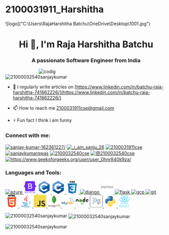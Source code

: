 # 2100031911_Harshitha
![logo]("C:\Users\RajaHarshitha Batchu\OneDrive\Desktop\1001.jpg")
<h1 align="center">Hi 👋, I'm Raja Harshitha Batchu </h1>
<h3 align="center">A passionate Software Engineer from India</h3>
<img align="right" alt="codig" width="400" src="https://i.pinimg.com/originals/81/17/8b/81178b47a8598f0c81c4799f2cdd4057.gif">
<p align="left"> <img src="https://komarev.com/ghpvc/?username=21000032540sanjaykumar&label=Profile%20views&color=0e75b6&style=flat" alt="21000032540sanjaykumar" /> </p>

- 📝 I regularly write articles on [https://www.linkedin.com/in/batchu-raja-harshitha-741662226/](https://www.linkedin.com/in/batchu-raja-harshitha-741662226/)

- 📫 How to reach me 2100031911cse@gmail.com

- ⚡️ Fun fact I think i am funny

<h3 align="left">Connect with me:</h3>
<p align="left">
<a href="https://www.linkedin.com/in/batchu-raja-harshitha-741662226/" target="blank"><img align="center" src="https://raw.githubusercontent.com/rahuldkjain/github-profile-readme-generator/master/src/images/icons/Social/linked-in-alt.svg" alt="sanjay-kumar-162361227/" height="30" width="40" /></a>
<a href="https://www.instagram.com/harssh_79/" target="blank"><img align="center" src="https://raw.githubusercontent.com/rahuldkjain/github-profile-readme-generator/master/src/images/icons/Social/instagram.svg" alt="_i_am_sanju_26" height="30" width="40" /></a>
<a href="https://www.codechef.com/users/kl_harshitha" target="blank"><img align="center" src="https://cdn.jsdelivr.net/npm/simple-icons@3.1.0/icons/codechef.svg" alt="2100031911cse" height="30" width="40" /></a>
<a href="https://www.hackerrank.com/profile/h2100031911" target="blank"><img align="center" src="https://raw.githubusercontent.com/rahuldkjain/github-profile-readme-generator/master/src/images/icons/Social/hackerrank.svg" alt="sanjaykumarqwas" height="30" width="40" /></a>
<a href="https://codeforces.com/profile/Harshitha_31911" target="blank"><img align="center" src="https://raw.githubusercontent.com/rahuldkjain/github-profile-readme-generator/master/src/images/icons/Social/codeforces.svg" alt="2100032540cse" height="30" width="40" /></a>
<a href="https://www.hackerearth.com/@rajaharshitha" target="blank"><img align="center" src="https://raw.githubusercontent.com/rahuldkjain/github-profile-readme-generator/master/src/images/icons/Social/hackerearth.svg" alt="@2100032540cse" height="30" width="40" /></a>
<a href="https://www.geeksforgeeks.org/user/user_0hnr840k9za/" target="blank"><img align="center" src="https://raw.githubusercontent.com/rahuldkjain/github-profile-readme-generator/master/src/images/icons/Social/geeks-for-geeks.svg" alt="https://www.geeksforgeeks.org/user/user_0hnr840k9za/" height="30" width="40" /></a>
</p>

<h3 align="left">Languages and Tools:</h3>

<a href="https://azure.microsoft.com/en-in/" target="_blank" rel="noreferrer"> <img src="https://www.vectorlogo.zone/logos/microsoft_azure/microsoft_azure-icon.svg" alt="azure" width="40" height="40"/> </a> <a href="https://getbootstrap.com" target="_blank" rel="noreferrer"> <img src="https://raw.githubusercontent.com/devicons/devicon/master/icons/bootstrap/bootstrap-plain-wordmark.svg" alt="bootstrap" width="40" height="40"/> </a> <a href="https://www.cprogramming.com/" target="_blank" rel="noreferrer"> <img src="https://raw.githubusercontent.com/devicons/devicon/master/icons/c/c-original.svg" alt="c" width="40" height="40"/> </a>  <a href="https://www.w3schools.com/cpp/" target="_blank" rel="noreferrer"> <img src="https://raw.githubusercontent.com/devicons/devicon/master/icons/cplusplus/cplusplus-original.svg" alt="cplusplus" width="40" height="40"/> </a> <a href="https://www.w3schools.com/css/" target="_blank" rel="noreferrer"> <img src="https://raw.githubusercontent.com/devicons/devicon/master/icons/css3/css3-original-wordmark.svg" alt="css3" width="40" height="40"/> </a> <a href="https://www.djangoproject.com/" target="_blank" rel="noreferrer"> <img src="https://cdn.worldvectorlogo.com/logos/django.svg" alt="django" width="40" height="40"/> </a> <a href="https://expressjs.com" target="_blank" rel="noreferrer"> <img src="https://raw.githubusercontent.com/devicons/devicon/master/icons/express/express-original-wordmark.svg" alt="express" width="40" height="40"/> </a> <a href="https://flask.palletsprojects.com/" target="_blank" rel="noreferrer"> <img src="https://www.vectorlogo.zone/logos/pocoo_flask/pocoo_flask-icon.svg" alt="flask" width="40" height="40"/> </a>  </a> <a href="https://cloud.google.com" target="_blank" rel="noreferrer"> <img src="https://www.vectorlogo.zone/logos/google_cloud/google_cloud-icon.svg" alt="gcp" width="40" height="40"/> </a> <a href="https://git-scm.com/" target="_blank" rel="noreferrer"> <img src="https://www.vectorlogo.zone/logos/git-scm/git-scm-icon.svg" alt="git" width="40" height="40"/> </a> <a href="https://www.w3.org/html/" target="_blank" rel="noreferrer"> <img src="https://raw.githubusercontent.com/devicons/devicon/master/icons/html5/html5-original-wordmark.svg" alt="html5" width="40" height="40"/> </a> <a href="https://www.java.com" target="_blank" rel="noreferrer"> <img src="https://raw.githubusercontent.com/devicons/devicon/master/icons/java/java-original.svg" alt="java" width="40" height="40"/> </a> <a href="https://developer.mozilla.org/en-US/docs/Web/JavaScript" target="_blank" rel="noreferrer"> <img src="https://raw.githubusercontent.com/devicons/devicon/master/icons/javascript/javascript-original.svg" alt="javascript" width="40" height="40"/> </a>  <a href="https://www.mongodb.com/" target="_blank" rel="noreferrer"> <img src="https://raw.githubusercontent.com/devicons/devicon/master/icons/mongodb/mongodb-original-wordmark.svg" alt="mongodb" width="40" height="40"/> </a> <a href="https://www.mysql.com/" target="_blank" rel="noreferrer"> <img src="https://raw.githubusercontent.com/devicons/devicon/master/icons/mysql/mysql-original-wordmark.svg" alt="mysql" width="40" height="40"/> </a> <a href="https://nodejs.org" target="_blank" rel="noreferrer"> <img src="https://raw.githubusercontent.com/devicons/devicon/master/icons/nodejs/nodejs-original-wordmark.svg" alt="nodejs" width="40" height="40"/> </a> <a href="https://www.photoshop.com/en" target="_blank" rel="noreferrer"> <img src="https://raw.githubusercontent.com/devicons/devicon/master/icons/photoshop/photoshop-line.svg" alt="photoshop" width="40" height="40"/> </a> <a href="https://www.python.org" target="_blank" rel="noreferrer"> <img src="https://raw.githubusercontent.com/devicons/devicon/master/icons/python/python-original.svg" alt="python" width="40" height="40"/> </a> <a href="https://reactjs.org/" target="_blank" rel="noreferrer"> <img src="https://raw.githubusercontent.com/devicons/devicon/master/icons/react/react-original-wordmark.svg" alt="react" width="40" height="40"/> </a>  </p>
<p><img align="left" src="https://github-readme-stats.vercel.app/api/top-langs?username=21000032540sanjaykumar&show_icons=true&locale=en&layout=compact" alt="21000032540sanjaykumar" /></p>

<p>&nbsp;<img align="center" src="https://github-readme-stats.vercel.app/api?username=21000032540sanjaykumar&show_icons=true&locale=en" alt="21000032540sanjaykumar" /></p>

<p><img align="center" src="https://github-readme-streak-stats.herokuapp.com/?user=21000032540sanjaykumar&" alt="21000032540sanjaykumar" /></p>
